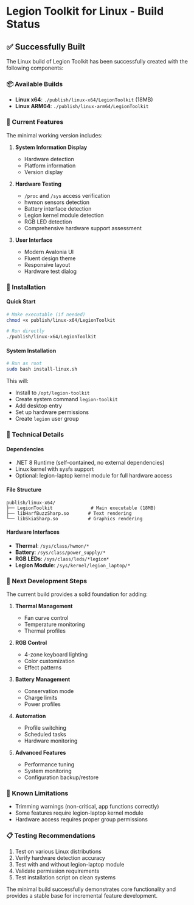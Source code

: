 # Legion Toolkit for Linux - Build Status

## ✅ Successfully Built

The Linux build of Legion Toolkit has been successfully created with the following components:

### 📦 Available Builds
- **Linux x64**: `./publish/linux-x64/LegionToolkit` (18MB)
- **Linux ARM64**: `./publish/linux-arm64/LegionToolkit`

### 🎯 Current Features
The minimal working version includes:

1. **System Information Display**
   - Hardware detection
   - Platform information
   - Version display

2. **Hardware Testing**
   - `/proc` and `/sys` access verification
   - hwmon sensors detection
   - Battery interface detection
   - Legion kernel module detection
   - RGB LED detection
   - Comprehensive hardware support assessment

3. **User Interface**
   - Modern Avalonia UI
   - Fluent design theme
   - Responsive layout
   - Hardware test dialog

### 🚀 Installation

#### Quick Start
```bash
# Make executable (if needed)
chmod +x publish/linux-x64/LegionToolkit

# Run directly
./publish/linux-x64/LegionToolkit
```

#### System Installation
```bash
# Run as root
sudo bash install-linux.sh
```

This will:
- Install to `/opt/legion-toolkit`
- Create system command `legion-toolkit`
- Add desktop entry
- Set up hardware permissions
- Create `legion` user group

### 🔧 Technical Details

#### Dependencies
- .NET 8 Runtime (self-contained, no external dependencies)
- Linux kernel with sysfs support
- Optional: legion-laptop kernel module for full hardware access

#### File Structure
```
publish/linux-x64/
├── LegionToolkit              # Main executable (18MB)
├── libHarfBuzzSharp.so       # Text rendering
└── libSkiaSharp.so           # Graphics rendering
```

#### Hardware Interfaces
- **Thermal**: `/sys/class/hwmon/*`
- **Battery**: `/sys/class/power_supply/*`
- **RGB LEDs**: `/sys/class/leds/*legion*`
- **Legion Module**: `/sys/kernel/legion_laptop/*`

### 🎯 Next Development Steps

The current build provides a solid foundation for adding:

1. **Thermal Management**
   - Fan curve control
   - Temperature monitoring
   - Thermal profiles

2. **RGB Control**
   - 4-zone keyboard lighting
   - Color customization
   - Effect patterns

3. **Battery Management**
   - Conservation mode
   - Charge limits
   - Power profiles

4. **Automation**
   - Profile switching
   - Scheduled tasks
   - Hardware monitoring

5. **Advanced Features**
   - Performance tuning
   - System monitoring
   - Configuration backup/restore

### 🐛 Known Limitations

- Trimming warnings (non-critical, app functions correctly)
- Some features require legion-laptop kernel module
- Hardware access requires proper group permissions

### 📋 Testing Recommendations

1. Test on various Linux distributions
2. Verify hardware detection accuracy
3. Test with and without legion-laptop module
4. Validate permission requirements
5. Test installation script on clean systems

The minimal build successfully demonstrates core functionality and provides a stable base for incremental feature development.